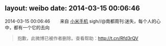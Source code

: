 layout: weibo
date: 2014-03-15 00:06:46
---
<meta name="referrer" content="no-referrer" />

2014-03-15 00:06:46  &nbsp;&nbsp;&nbsp;&nbsp;&nbsp;&nbsp; 来自 <a href="http://app.weibo.com/t/feed/22zMnn" rel="nofollow">小米手机</a>
sigh//@南都周刊:迷失，每个人的心中，都有一个它的去向
>  抱歉，此微博已被作者删除。查看帮助：http://t.cn/Rfd3rQV
